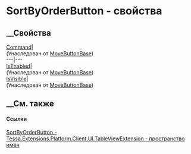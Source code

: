 # SortByOrderButton - свойства
##  __Свойства
[Command](P_Tessa_Extensions_Platform_Client_UI_TableViewExtension_MoveButtonBase_Command.htm)|  
(Унаследован от
[MoveButtonBase](T_Tessa_Extensions_Platform_Client_UI_TableViewExtension_MoveButtonBase.htm))  
---|---  
[IsEnabled](P_Tessa_Extensions_Platform_Client_UI_TableViewExtension_MoveButtonBase_IsEnabled.htm)|  
(Унаследован от
[MoveButtonBase](T_Tessa_Extensions_Platform_Client_UI_TableViewExtension_MoveButtonBase.htm))  
[IsVisible](P_Tessa_Extensions_Platform_Client_UI_TableViewExtension_MoveButtonBase_IsVisible.htm)|  
(Унаследован от
[MoveButtonBase](T_Tessa_Extensions_Platform_Client_UI_TableViewExtension_MoveButtonBase.htm))  
##  __См. также
#### Ссылки
[SortByOrderButton -
](T_Tessa_Extensions_Platform_Client_UI_TableViewExtension_SortByOrderButton.htm)
[Tessa.Extensions.Platform.Client.UI.TableViewExtension - пространство
имён](N_Tessa_Extensions_Platform_Client_UI_TableViewExtension.htm)
